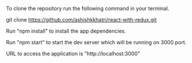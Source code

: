 To clone the repository run the following command in your terminal.

git clone https://github.com/ashishkkhatri/react-with-redux.git

Run "npm install" to install the app dependencies.

Run "npm start" to start the dev server which will be running on 3000 port.

URL to access the application is "http://localhost:3000"
